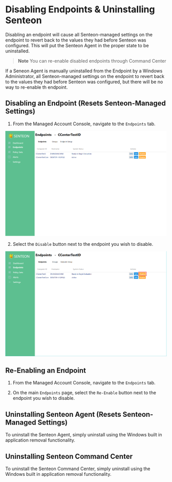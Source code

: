 # Disabling Endpoints & Uninstalling Senteon # 

Disabling an endpoint will cause all Senteon-managed settings on the endpoint to revert back to the values they had before Senteon was configured. This will put the Senteon Agent in the proper state to be uninstalled. 
> **Note** You can re-enable disabled endpoints through Command Center

If a Seneon Agent is manually uninstalled from the Endpoint by a Windows Administrator, all Senteon-managed settings on the endpoint to revert back to the values they had before Senteon was configured, but there will be no way to re-enable th endpoint.

## Disabling an Endpoint (Resets Senteon-Managed Settings) ##
1) From the Managed Account Console, navigate to the `Endpoints` tab.

<img src="images/endpoints.PNG" width="750">

2) Select the `Disable` button next to the endpoint you wish to disable. 

<img src="images/disableendpoint.png" width="750">

## Re-Enabling an Endpoint ##

1) From the Managed Account Console, navigate to the `Endpoints` tab.

2) On the main `Endpoints` page, select the `Re-Enable` button next to the endpoint you wish to disable. 


## Uninstalling Senteon Agent (Resets Senteon-Managed Settings) ##
To uninstall the Senteon Agent, simply uninstall using the Windows built in application removal functionality.

## Uninstalling Senteon Command Center ##
To uninstall the Senteon Command Center, simply uninstall using the Windows built in application removal functionality. 
